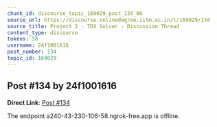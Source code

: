 ```yaml
---
chunk_id: discourse_topic_169029_post_134_00
source_url: https://discourse.onlinedegree.iitm.ac.in/t/169029/134
source_title: Project 2 - TDS Solver - Discussion Thread
content_type: discourse
tokens: 58
username: 24f1001616
post_number: 134
topic_id: 169029
---
```


## Post #134 by 24f1001616

**Direct Link**: [Post #134](https://discourse.onlinedegree.iitm.ac.in/t/169029/134)

The endpoint a240-43-230-106-58.ngrok-free.app is offline.
